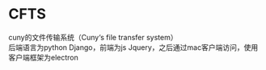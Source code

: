 # CFTS
cuny的文件传输系统（Cuny‘s file transfer system）  
后端语言为python Django，前端为js Jquery，之后通过mac客户端访问，使用客户端框架为electron
